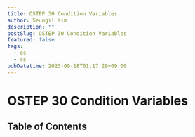```yaml
---
title: OSTEP 30 Condition Variables
author: Seungil Kim
description: ""
postSlug: OSTEP 30 Condition Variables
featured: false
tags:
  - os
  - cs
pubDatetime: 2023-09-18T01:17:29+09:00
---
```

# OSTEP 30 Condition Variables

## Table of Contents